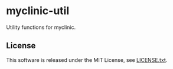 # myclinic-util

Utility functions for myclinic.

## License
This software is released under the MIT License, see [LICENSE.txt](LICENSE.txt).
